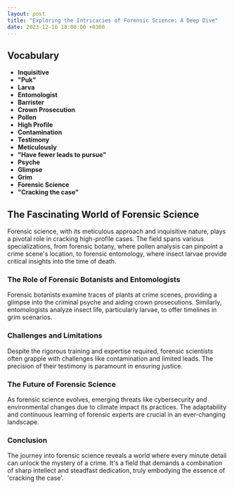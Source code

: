 ```yaml
---
layout: post
title: "Exploring the Intricacies of Forensic Science: A Deep Dive"
date: 2023-12-16 18:00:00 +0300
---
```


## Vocabulary
- **Inquisitive**
- **"Puk"**
- **Larva**
- **Entomologist**
- **Barrister**
- **Crown Prosecution**
- **Pollen**
- **High Profile**
- **Contamination**
- **Testimony**
- **Meticulously**
- **"Have fewer leads to pursue"**
- **Psyche**
- **Glimpse**
- **Grim**
- **Forensic Science**
- **"Cracking the case"**

## The Fascinating World of Forensic Science

Forensic science, with its meticulous approach and inquisitive nature, plays a pivotal role in cracking high-profile cases. The field spans various specializations, from forensic botany, where pollen analysis can pinpoint a crime scene's location, to forensic entomology, where insect larvae provide critical insights into the time of death.

### The Role of Forensic Botanists and Entomologists

Forensic botanists examine traces of plants at crime scenes, providing a glimpse into the criminal psyche and aiding crown prosecutions. Similarly, entomologists analyze insect life, particularly larvae, to offer timelines in grim scenarios.

### Challenges and Limitations

Despite the rigorous training and expertise required, forensic scientists often grapple with challenges like contamination and limited leads. The precision of their testimony is paramount in ensuring justice.

### The Future of Forensic Science

As forensic science evolves, emerging threats like cybersecurity and environmental changes due to climate impact its practices. The adaptability and continuous learning of forensic experts are crucial in an ever-changing landscape.

### Conclusion

The journey into forensic science reveals a world where every minute detail can unlock the mystery of a crime. It's a field that demands a combination of sharp intellect and steadfast dedication, truly embodying the essence of 'cracking the case'.